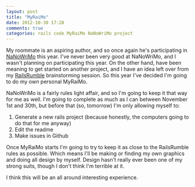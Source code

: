 ```yaml
---
layout: post
title: "MyRaiMo"
date: 2012-10-30 17:28
comments: true
categories: rails code MyRaiMo NaNoWriMo project
---
```


My roommate is an aspiring author, and so once again he's participating in
[NaNoWriMo][nano] this year. I've never been very good at NaNoWriMo, and I
wasn't planning on participating this year. On the other hand, have been meaning
to get started on another project, and I have an idea left over from my
[RailsRumble][rr] brainstorming session. So this year I've decided I'm going to
do my own personal MyRaiMo.

NaNoWriMo is a fairly rules light affair, and so I'm going to keep it that way
for me as well. I'm going to complete as much as I can between November 1st and
30th, but before that (so, tomorrow) I'm only allowing myself to:

 1. Generate a new rails project (because honestly, the computers going to do
    that for me anyway)
 2. Edit the readme
 3. Make issues in Github

Once MyRaiMo starts I'm going to try to keep it as close to the RailsRumble
rules as possible. Which means I'll be making or finding my own graphics and
doing all design by myself. Design hasn't really ever been one of my strong
suits, though I don't think I'm terrible at it.

I think this will be an all around interesting experience.

[nano]: http://nanowrimo.org "National Novel Writing Month"
[rr]: http://railsrumble.com "48-hour Rails Code competition"
